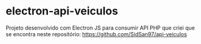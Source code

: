# electron-api-veiculos
Projeto desenvolvido com Electron JS para consumir API PHP que criei que se encontra neste repositório: https://github.com/SidSan97/api-veiculos
